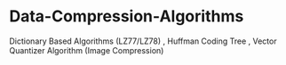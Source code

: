 # Data-Compression-Algorithms

Dictionary Based Algorithms (LZ77/LZ78)
, Huffman Coding Tree
, Vector Quantizer Algorithm (Image Compression)
